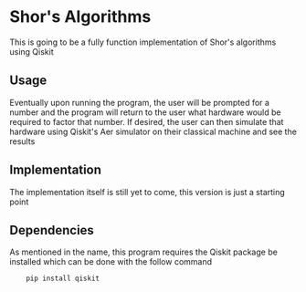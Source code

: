 # Shor's Algorithms
This is going to be a fully function implementation of Shor's algorithms using Qiskit

## Usage
Eventually upon running the program, the user will be prompted for a number and the program will return
to the user what hardware would be required to factor that number. If desired, the user can then
simulate that hardware using Qiskit's Aer simulator on their classical machine and see the results

## Implementation
The implementation itself is still yet to come, this version is just a starting point

## Dependencies
As mentioned in the name, this program requires the Qiskit package be installed
which can be done with the follow command

```
	pip install qiskit
```
